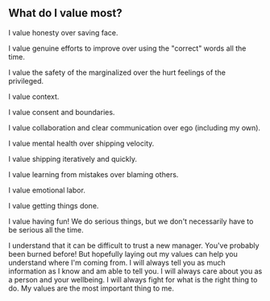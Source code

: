 ## What do I value most?

I value honesty over saving face.

I value genuine efforts to improve over using the "correct" words all the time.

I value the safety of the marginalized over the hurt feelings of the privileged.

I value context.

I value consent and boundaries.

I value collaboration and clear communication over ego (including my own).

I value mental health over shipping velocity.

I value shipping iteratively and quickly.

I value learning from mistakes over blaming others.

I value emotional labor.

I value getting things done.

I value having fun! We do serious things, but we don't necessarily have to be serious all the time.

I understand that it can be difficult to trust a new manager. You've probably been burned before! But hopefully laying out my values can help you understand where I'm coming from. I will always tell you as much information as I know and am able to tell you. I will always care about you as a person and your wellbeing. I will always fight for what is the right thing to do. My values are the most important thing to me.
